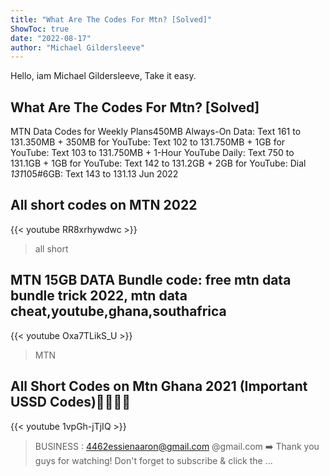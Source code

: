 ```yaml
---
title: "What Are The Codes For Mtn? [Solved]"
ShowToc: true 
date: "2022-08-17"
author: "Michael Gildersleeve" 
---
```


Hello, iam Michael Gildersleeve, Take it easy.
## What Are The Codes For Mtn? [Solved]
MTN Data Codes for Weekly Plans450MB Always-On Data: Text 161 to 131.350MB + 350MB for YouTube: Text 102 to 131.750MB + 1GB for YouTube: Text 103 to 131.750MB + 1-Hour YouTube Daily: Text 750 to 131.1GB + 1GB for YouTube: Text 142 to 131.2GB + 2GB for YouTube: Dial *131*105#6GB: Text 143 to 131.13 Jun 2022

## All short codes on MTN 2022
{{< youtube RR8xrhywdwc >}}
>all short 

## MTN 15GB DATA Bundle code: free mtn data bundle trick 2022, mtn data cheat,youtube,ghana,southafrica
{{< youtube Oxa7TLikS_U >}}
>MTN

## All Short Codes on Mtn Ghana 2021 (Important USSD Codes)💯💯💯💯
{{< youtube 1vpGh-jTjIQ >}}
>BUSINESS : 4462essienaaron@gmail.com @gmail.com ➡️ Thank you guys for watching! Don't forget to subscribe & click the ...

